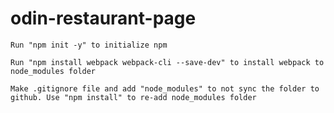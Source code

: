 # odin-restaurant-page

```Run "npm init -y" to initialize npm```

```Run "npm install webpack webpack-cli --save-dev" to install webpack to node_modules folder```

```Make .gitignore file and add "node_modules" to not sync the folder to github. Use "npm install" to re-add node_modules folder```